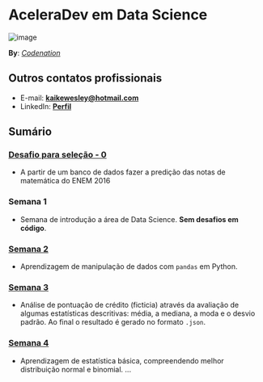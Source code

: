 # AceleraDev em Data Science

![image](https://user-images.githubusercontent.com/32513366/83427491-30e10100-a407-11ea-96ae-13a23aecbb02.png)

**By**: [*Codenation*](https://www.codenation.dev/)

## Outros contatos profissionais
- E-mail: **kaikewesley@hotmail.com**
- LinkedIn: [**Perfil**](https://www.linkedin.com/in/kaike-wesley-reis/)

## Sumário

### [Desafio para seleção - 0](https://github.com/KaikeWesleyReis/codenation-aceleradev-datascience/tree/master/desafio_0)
- A partir de um banco de dados fazer a predição das notas de matemática do ENEM 2016

### Semana 1
- Semana de introdução a área de Data Science. **Sem desafios em código**.

### [Semana 2](https://github.com/KaikeWesleyReis/codenation-aceleradev-datascience/tree/master/semana_2)
- Aprendizagem de manipulação de dados com `pandas` em Python.

### [Semana 3](https://github.com/KaikeWesleyReis/codenation-aceleradev-datascience/tree/master/semana_3)
- Análise de pontuação de crédito (ficticia) através da avaliação de algumas estatísticas descritivas: média, a mediana, a moda e o desvio padrão. Ao final o resultado é gerado no formato `.json`.

### [Semana 4](https://github.com/KaikeWesleyReis/codenation-aceleradev-datascience/tree/master/semana_4)
- Aprendizagem de estatística básica, compreendendo melhor distribuição normal e binomial.
...
